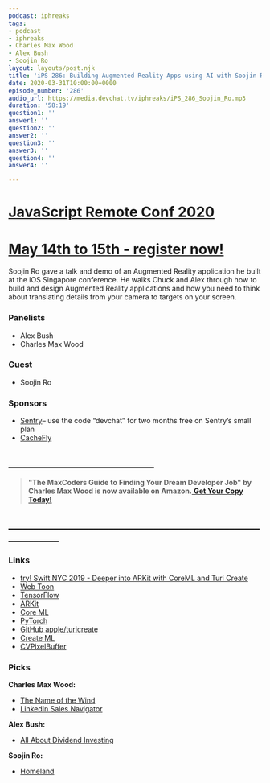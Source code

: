 ```yaml
---
podcast: iphreaks
tags:
- podcast
- iphreaks
- Charles Max Wood
- Alex Bush
- Soojin Ro
layout: layouts/post.njk
title: 'iPS 286: Building Augmented Reality Apps using AI with Soojin Ro'
date: 2020-03-31T10:00:00+0000
episode_number: '286'
audio_url: https://media.devchat.tv/iphreaks/iPS_286_Soojin_Ro.mp3
duration: '58:19'
question1: ''
answer1: ''
question2: ''
answer2: ''
question3: ''
answer3: ''
question4: ''
answer4: ''

---
```

# [JavaScript Remote Conf 2020](https://devchat.tv/conferences/javascript-remote-2020/ "JavaScript Remote Conf 2020")

# [May 14th to 15th - register now!](https://devchat.tv/conferences/javascript-remote-2020/ "JavaScript Remote Conf 2020")

Soojin Ro gave a talk and demo of an Augmented Reality application he built at the iOS Singapore conference. He walks Chuck and Alex through how to build and design Augmented Reality applications and how you need to think about translating details from your camera to targets on your screen.

### **Panelists**

* Alex Bush
* Charles Max Wood

### **Guest**

* Soojin Ro

### **Sponsors**

* [Sentry](http://sentry.io/)– use the code “devchat” for two months free on Sentry’s small plan
* [CacheFly](https://www.cachefly.com/)

## **_____________________________**

> **"The MaxCoders Guide to Finding Your Dream Developer Job" by Charles Max Wood is now available on Amazon.**[ **Get Your Copy Today!**](https://www.amazon.com/gp/product/B081MBL5C9/ref=as_li_ss_tl?ie=UTF8&linkCode=sl1&tag=devchattv-20&linkId=9d61363241636e2546ef46abba198746&language=en_US)

## **____________________________________________________________**

### **Links**

* [try! Swift NYC 2019 - Deeper into ARKit with CoreML and Turi Create](https://www.youtube.com/watch?v=VBZve4cLH4E)
* [Web Toon](https://www.webtoons.com/en/)
* [TensorFlow](https://www.tensorflow.org/)
* [ARKit](https://developer.apple.com/documentation/arkit)
* [Core ML](https://developer.apple.com/documentation/coreml)
* [PyTorch](https://pytorch.org/)
* [GitHub apple/turicreate](https://github.com/apple/turicreate)
* [Create ML](https://developer.apple.com/documentation/createml)
* [CVPixelBuffer](https://developer.apple.com/documentation/corevideo/cvpixelbuffer-q2e)

### **Picks**

**Charles Max Wood:**

* [The Name of the Wind](https://www.amazon.com/Name-Wind-Patrick-Rothfuss/dp/0756404746)
* [LinkedIn Sales Navigator](https://business.linkedin.com/sales-solutions/cx/18/08/linkedin-sales-navigator?src=pa-bi&trk=sem_lss_bng&veh=Bing_Search_NAMER_US_Brand-SalesNavigator_Alpha_DR_English_Evergreen_80264400849670__linkedin%20sales%20navigator_e_c__slid_&mcid=6621213424619700239&cname=Bing_Search_NAMER_US_Brand-SalesNavigator_Alpha_DR_English_Evergreen&camid=329654293&asid=1284229724490070&targetid=kwd-80264458531646:loc-190&crid=80264400849670&dev=c&ends=1&msclkid=898b55945a9f188702ff0be886f83559&utm_source=bing&utm_medium=cpc&utm_campaign=Bing_Search_NAMER_US_Brand-SalesNavigator_Alpha_DR_English_Evergreen&utm_term=linkedin%20sales%20navigator&utm_content=linkedin%20sales%20navigator&gclid=CNqqxtbLuOgCFSCkxQIdGZcMsg)

**Alex Bush:**

* [All About Dividend Investing](https://www.amazon.com/All-About-Dividend-Investing-Second/dp/0071637133)

**Soojin Ro:**

* [Homeland](https://www.imdb.com/title/tt1796960/)